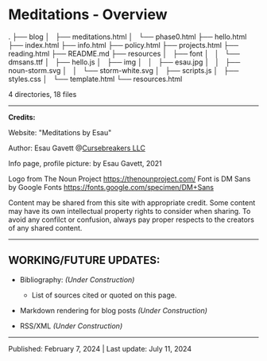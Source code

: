 # Meditations - Overview
.
├── blog
│   ├── meditations.html
│   └── phase0.html
├── hello.html
├── index.html
├── info.html
├── policy.html
├── projects.html
├── reading.html
├── README.md
├── resources
│   ├── font
│   │   └── dmsans.ttf
│   ├── hello.js
│   ├── img
│   │   ├── esau.jpg
│   │   ├── noun-storm.svg
│   │   └── storm-white.svg
│   ├── scripts.js
│   ├── styles.css
│   └── template.html
└── resources.html

4 directories, 18 files

---

**Credits:**

Website: "Meditations by Esau"

Author: Esau Gavett @[Cursebreakers LLC](https://cursebreakers.net)

Info page, profile picture: by Esau Gavett, 2021

Logo from The Noun Project https://thenounproject.com/
Font is DM Sans by Google Fonts https://fonts.google.com/specimen/DM+Sans

Content may be shared from this site with appropriate credit. Some content may have its own intellectual property rights to consider when sharing. To avoid any confilct or confusion, always pay proper respects to the creators of any shared content.

---

## WORKING/FUTURE UPDATES:

- Bibliography: *(Under Construction)*
  - List of sources cited or quoted on this page.

- Markdown rendering for blog posts *(Under Construction)*

- RSS/XML *(Under Construction)*

---

Published: February 7, 2024 | Last update: July 11, 2024